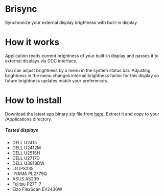 # Brisync
Synchronize your external display brightness with built-in display.

# How it works
Application reads current brightness of your built-in display and passes it to external displays via DDC interface.

You can adjust brightness by a menu in the system status bar. Adjusting brightness in the menu changes internal brightness factor for this display so future brightness updates match your preferences.

# How to install
Download the latest app binary zip file from [here](https://github.com/czarny/Brisync/releases/download/v1.2.0/Brisync.zip). Extract it and copy to your /Applications directory.

##### Tested displays
* DELL U2415
* DELL U2412M
* DELL U2515H
* DELL U2717D
* DELL U3818DW
* LG IPS235
* IIYAMA PL2779Q
* ASUS AS239
* Fujitsu P27T-7
* Eizo FlexScan EV2436W
